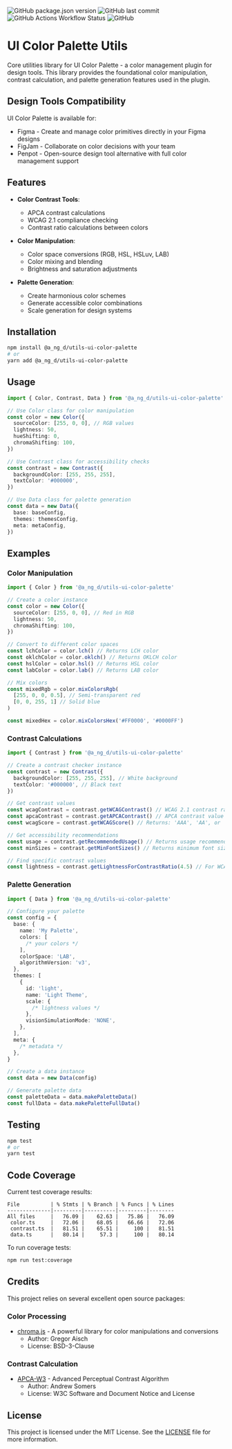 ![GitHub package.json version](https://img.shields.io/github/package-json/v/a-ng-d/utils-ui-color-palette?color=informational) ![GitHub last commit](https://img.shields.io/github/last-commit/a-ng-d/utils-ui-color-palette?color=informational) ![GitHub Actions Workflow Status](https://img.shields.io/github/actions/workflow/status/a-ng-d/utils-ui-color-palette/npm.yml?label=npm)
![GitHub](https://img.shields.io/github/license/a-ng-d/utils-ui-color-palette?color=informational)

# UI Color Palette Utils

Core utilities library for UI Color Palette - a color management plugin for design tools. This library provides the foundational color manipulation, contrast calculation, and palette generation features used in the plugin.

## Design Tools Compatibility

UI Color Palette is available for:

- Figma - Create and manage color primitives directly in your Figma designs
- FigJam - Collaborate on color decisions with your team
- Penpot - Open-source design tool alternative with full color management support

## Features

- **Color Contrast Tools**:

  - APCA contrast calculations
  - WCAG 2.1 compliance checking
  - Contrast ratio calculations between colors

- **Color Manipulation**:

  - Color space conversions (RGB, HSL, HSLuv, LAB)
  - Color mixing and blending
  - Brightness and saturation adjustments

- **Palette Generation**:
  - Create harmonious color schemes
  - Generate accessible color combinations
  - Scale generation for design systems

## Installation

```bash
npm install @a_ng_d/utils-ui-color-palette
# or
yarn add @a_ng_d/utils-ui-color-palette
```

## Usage

```typescript
import { Color, Contrast, Data } from '@a_ng_d/utils-ui-color-palette'

// Use Color class for color manipulation
const color = new Color({
  sourceColor: [255, 0, 0], // RGB values
  lightness: 50,
  hueShifting: 0,
  chromaShifting: 100,
})

// Use Contrast class for accessibility checks
const contrast = new Contrast({
  backgroundColor: [255, 255, 255],
  textColor: '#000000',
})

// Use Data class for palette generation
const data = new Data({
  base: baseConfig,
  themes: themesConfig,
  meta: metaConfig,
})
```

## Examples

### Color Manipulation

```typescript
import { Color } from '@a_ng_d/utils-ui-color-palette'

// Create a color instance
const color = new Color({
  sourceColor: [255, 0, 0], // Red in RGB
  lightness: 50,
  chromaShifting: 100,
})

// Convert to different color spaces
const lchColor = color.lch() // Returns LCH color
const oklchColor = color.oklch() // Returns OKLCH color
const hslColor = color.hsl() // Returns HSL color
const labColor = color.lab() // Returns LAB color

// Mix colors
const mixedRgb = color.mixColorsRgb(
  [255, 0, 0, 0.5], // Semi-transparent red
  [0, 0, 255, 1] // Solid blue
)

const mixedHex = color.mixColorsHex('#FF0000', '#0000FF')
```

### Contrast Calculations

```typescript
import { Contrast } from '@a_ng_d/utils-ui-color-palette'

// Create a contrast checker instance
const contrast = new Contrast({
  backgroundColor: [255, 255, 255], // White background
  textColor: '#000000', // Black text
})

// Get contrast values
const wcagContrast = contrast.getWCAGContrast() // WCAG 2.1 contrast ratio
const apcaContrast = contrast.getAPCAContrast() // APCA contrast value
const wcagScore = contrast.getWCAGScore() // Returns: 'AAA', 'AA', or 'A'

// Get accessibility recommendations
const usage = contrast.getRecommendedUsage() // Returns usage recommendation
const minSizes = contrast.getMinFontSizes() // Returns minimum font sizes

// Find specific contrast values
const lightness = contrast.getLightnessForContrastRatio(4.5) // For WCAG AA
```

### Palette Generation

```typescript
import { Data } from '@a_ng_d/utils-ui-color-palette'

// Configure your palette
const config = {
  base: {
    name: 'My Palette',
    colors: [
      /* your colors */
    ],
    colorSpace: 'LAB',
    algorithmVersion: 'v3',
  },
  themes: [
    {
      id: 'light',
      name: 'Light Theme',
      scale: {
        /* lightness values */
      },
      visionSimulationMode: 'NONE',
    },
  ],
  meta: {
    /* metadata */
  },
}

// Create a data instance
const data = new Data(config)

// Generate palette data
const paletteData = data.makePaletteData()
const fullData = data.makePaletteFullData()
```

## Testing

```bash
npm test
# or
yarn test
```

## Code Coverage

Current test coverage results:

```
File          | % Stmts | % Branch | % Funcs | % Lines
--------------|---------|----------|---------|--------
All files     |   76.09 |    62.63 |   75.86 |   76.09
 color.ts     |   72.06 |    68.05 |   66.66 |   72.06
 contrast.ts  |   81.51 |    65.51 |     100 |   81.51
 data.ts      |   80.14 |     57.3 |     100 |   80.14
```

To run coverage tests:

```bash
npm run test:coverage
```

## Credits

This project relies on several excellent open source packages:

### Color Processing

- [chroma.js](https://gka.github.io/chroma.js/) - A powerful library for color manipulations and conversions
  - Author: Gregor Aisch
  - License: BSD-3-Clause

### Contrast Calculation

- [APCA-W3](https://github.com/Myndex/SAPC-APCA) - Advanced Perceptual Contrast Algorithm
  - Author: Andrew Somers
  - License: W3C Software and Document Notice and License

## License

This project is licensed under the MIT License. See the [LICENSE](LICENSE) file for more information.
